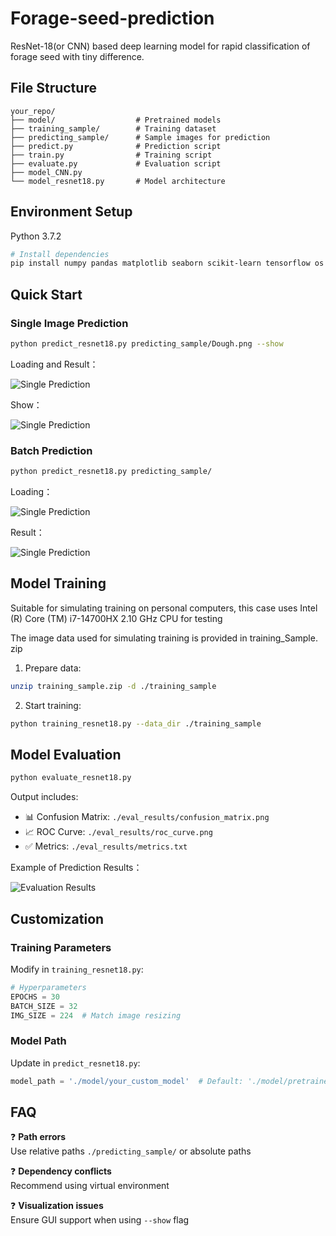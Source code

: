# Forage-seed-prediction
ResNet-18(or CNN) based deep learning model for rapid classification of forage seed with tiny difference.

## File Structure
```
your_repo/
├── model/                  # Pretrained models
├── training_sample/        # Training dataset
├── predicting_sample/      # Sample images for prediction
├── predict.py              # Prediction script
├── train.py                # Training script
├── evaluate.py             # Evaluation script
├── model_CNN.py 
└── model_resnet18.py       # Model architecture
```

## Environment Setup
Python 3.7.2 
```bash
# Install dependencies
pip install numpy pandas matplotlib seaborn scikit-learn tensorflow os shutil glob pathlib re pillow sys
```

## Quick Start
### Single Image Prediction
```bash
python predict_resnet18.py predicting_sample/Dough.png --show
```
Loading and Result：

![Single Prediction](./picture/single_seed.png)

Show：

![Single Prediction](./picture/single_seed_show.png)

### Batch Prediction
```bash
python predict_resnet18.py predicting_sample/
```
Loading：

![Single Prediction](./picture/load.png)

Result：

![Single Prediction](./picture/result.png)


## Model Training

Suitable for simulating training on personal computers, this case uses Intel (R) Core (TM) i7-14700HX 2.10 GHz CPU for testing

The image data used for simulating training is provided in training_Sample. zip

1. Prepare data:
```bash
unzip training_sample.zip -d ./training_sample
```

2. Start training:
```bash
python training_resnet18.py --data_dir ./training_sample
```

## Model Evaluation
```bash
python evaluate_resnet18.py
```
Output includes:
- 📊 Confusion Matrix: `./eval_results/confusion_matrix.png`
- 📈 ROC Curve: `./eval_results/roc_curve.png`
- ✅ Metrics: `./eval_results/metrics.txt`

Example of Prediction Results：

![Evaluation Results](./picture/90predict_result.png)

## Customization
### Training Parameters
Modify in `training_resnet18.py`:
```python
# Hyperparameters
EPOCHS = 30
BATCH_SIZE = 32
IMG_SIZE = 224  # Match image resizing
```

### Model Path
Update in `predict_resnet18.py`:
```python
model_path = './model/your_custom_model'  # Default: './model/pretrained_model'
```

## FAQ
❓ **Path errors**  
Use relative paths `./predicting_sample/` or absolute paths

❓ **Dependency conflicts**  
Recommend using virtual environment

❓ **Visualization issues**  
Ensure GUI support when using `--show` flag
